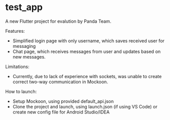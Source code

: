 # test_app

A new Flutter project for evalution by Panda Team. 

Features:
- Simplified login page with only username, which saves received user for messaging
- Chat page, which receives messages from user and updates based on new messages. 

Limitations:
- Currently, due to lack of experience with sockets, was unable to create correct two-way communication in Mockoon.

How to launch:
- Setup Mockoon, using provided default_api.json
- Clone the project and launch, using launch.json (if using VS Code) or create new config file for Android Studio/IDEA
